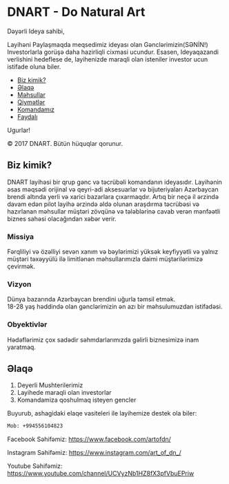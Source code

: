 # DNART - Do Natural Art

Dəyərli Ideya sahibi,

Layihəni Paylaşmaqda meqsedimiz ideyası olan Gənclərimizin(SƏNİN!) Investorlarla gorüşə daha hazirliqli cixmasi ucundur.
Esasen, Ideyaqazandi verlishini hedeflese de, layihenizde maraqli olan isteniler investor ucun istifade oluna biler.

- [Biz kimik?](#Biz-kimik?)
- [Əlaqə](#Əlaqə)
- [Məhsullar](#repositories)
- [Qiymətlər](#issue-management)
- [Komandamız](#contributing-to-the-project)
- [Faydalı ](#community-and-support)

Ugurlar! <br /> 

© 2017 DNART. Bütün hüquqlar qorunur.


## Biz kimik?

DNART layihəsi bir qrup gənc və təcrübəli komandanın ideyasıdır. Layihənin əsas məqsədi orijinal və qeyri-adi aksesuarlar və bijuteriyaları Azərbaycan brendi altında yerli və xarici bazarlara çıxarmaqdır. Artıq bir neçə il ərzində davam edən pilot layihə ərzində əldə olunan araşdırma təcrübəsi və hazırlanan məhsullar müştəri zövqünə və tələblərinə cavab verən mənfəətli biznes sahəsi olacağından xəbər verir. 

### Missiya
Fərqliliyi və özəlliyi sevən xanım və bəylərimizi yüksək keyfiyyətli və yalnız müştəri təxəyyülü ilə limitlənən məhsullarımızla daimi müştərilərimizə çevirmək.

### Vizyon
Dünya bazarında Azərbaycan brendini uğurla təmsil etmək. <br /> 
18-28 yaş həddində olan gənclərimizin ən azı bir məhsulumuzdan istifadəsi.

### Obyektivlər
Hədəflərimiz çox sadədir səhmdarlarımızda  gəlirli biznesimizə inam yaratmaq.


## Əlaqə

1. Deyerli Mushterilerimiz
2. Layihede maraqli olan investorlar
3. Komandamiza qoshulmaq isteyen gencler

Buyurub, ashagidaki elaqe vasiteleri ile layihemize destek ola biler:

```bash
Mob: +994556104823

```

Facebook Səhifəmiz:
https://www.facebook.com/artofdn/

Instagram Səhifəmiz:
https://www.instagram.com/art_of_dn_/

Youtube Səhifəmiz:
https://www.youtube.com/channel/UCVyzNb1HZ8fX3pfVbuEPriw
